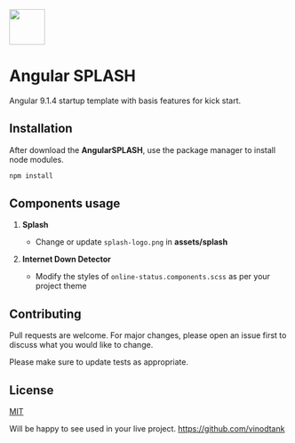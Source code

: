 <img src="https://github.com/vinodtank/angular-splash-screen/blob/master/src/assets/splash/splash-logo.png?raw=true" width="64" height="64" />

# Angular SPLASH

Angular 9.1.4 startup template with basis features for kick start.

## Installation

After download the **AngularSPLASH**, use the package manager to install node modules.

```bash
npm install
```

## Components usage

1. **Splash**
    * Change or update `splash-logo.png` in **assets/splash**

2. **Internet Down Detector**
    * Modify the styles of `online-status.components.scss` as per your project theme

## Contributing

Pull requests are welcome. For major changes, please open an issue first to discuss what you would like to change.

Please make sure to update tests as appropriate.

## License

[MIT](https://choosealicense.com/licenses/mit/)

Will be happy to see used in your live project.
https://github.com/vinodtank